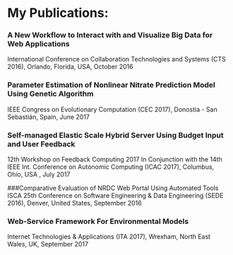 # My Publications:




### A New Workflow to Interact with and Visualize Big Data for Web Applications
International Conference on Collaboration Technologies and Systems (CTS 2016), Orlando, Florida, USA, October 2016 

### Parameter Estimation of Nonlinear Nitrate Prediction Model Using Genetic Algorithm
IEEE Congress on Evolutionary Computation (CEC 2017), Donostia - San Sebastián, Spain, June 2017 

### Self-managed Elastic Scale Hybrid Server Using Budget Input and User Feedback
12th Workshop on Feedback Computing 2017 In Conjunction with the 14th IEEE Int. Conference on Autonomic Computing (ICAC 2017), Columbus, Ohio, USA , July 2017 

###Comparative Evaluation of NRDC Web Portal Using Automated Tools
ISCA 25th Conference on Software Engineering & Data Engineering (SEDE 2016), Denver, United States, September 2016 

### Web-Service Framework For Environmental Models
Internet Technologies & Applications (ITA 2017), Wrexham, North East Wales, UK, September 2017 
